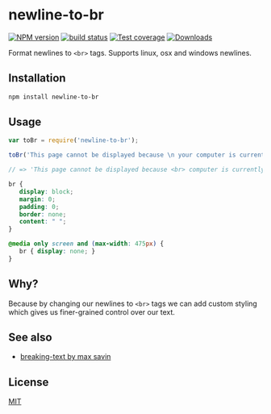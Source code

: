 # newline-to-br
[![NPM version][npm-image]][npm-url]
[![build status][travis-image]][travis-url]
[![Test coverage][coveralls-image]][coveralls-url]
[![Downloads][downloads-image]][downloads-url]

Format newlines to `<br>` tags. Supports linux, osx and windows newlines.

## Installation
```bash
npm install newline-to-br
```

## Usage
```js
var toBr = require('newline-to-br');

toBr('This page cannot be displayed because \n your computer is currently offline');

// => 'This page cannot be displayed because <br> computer is currently offline'
```

```css
br {
   display: block;
   margin: 0;
   padding: 0;
   border: none;
   content: " ";
}

@media only screen and (max-width: 475px) {
   br { display: none; }
}
```

## Why?
Because by changing our newlines to `<br>` tags we can add custom styling which
gives us finer-grained control over our text.

## See also
- [breaking-text by max savin][br-t]

## License
[MIT](https://tldrlegal.com/license/mit-license)

[npm-image]: https://img.shields.io/npm/v/newline-to-br.svg?style=flat-square
[npm-url]: https://npmjs.org/package/newline-to-br
[travis-image]: https://img.shields.io/travis/yoshuawuyts/newline-to-br.svg?style=flat-square
[travis-url]: https://travis-ci.org/yoshuawuyts/newline-to-br
[coveralls-image]: https://img.shields.io/coveralls/yoshuawuyts/newline-to-br.svg?style=flat-square
[coveralls-url]: https://coveralls.io/r/yoshuawuyts/newline-to-br?branch=master
[downloads-image]: http://img.shields.io/npm/dm/newline-to-br.svg?style=flat-square
[downloads-url]: https://npmjs.org/package/newline-to-br

[br-t]: http://maxsavin.com/posts/breaking-text.php
